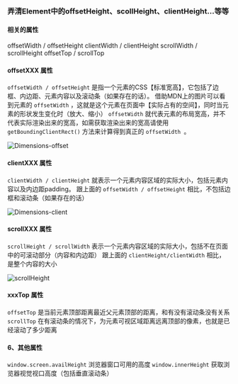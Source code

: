 ### 弄清Element中的offsetHeight、scollHeight、clientHeight...等等


#### 相关的属性

offsetWidth / offsetHeight
clientWidth / clientHeight
scrollWidth / scrollHeight
offsetTop / scrollTop

#### offsetXXX 属性

`offsetWidth / offsetHeight` 是指一个元素的CSS【标准宽高】，它包括了边框、内边距、元素内容以及滚动条（如果存在的话）。
借助MDN上的图片可以看到元素的 `offsetWidth` ，这就是这个元素在页面中【实际占有的空间】，同时当元素的形状发生变化时（放大、缩小） `offsetWidth` 就代表元素的布局宽高，并不代表实际渲染出来的宽高，如需获取渲染出来的宽高请使用 `getBoundingClientRect()` 方法来计算得到真正的 `offsetWidth `。

![Dimensions-offset](https://raw.githubusercontent.com/DBAAZzz/picture/main/blog/html%26css/%E5%BC%84%E6%B8%85element%E4%B8%AD%E7%9A%84offsetheight%E3%80%81scollheight%E3%80%81clientheight...%E7%AD%89%E7%AD%89.md/376233516238593.png)


#### clientXXX 属性

`clientWidth / clientHeight` 就表示一个元素内容区域的实际大小，包括元素内容以及内边距padding。
跟上面的 `offsetWidth / offsetHeight` 相比，不包括边框和滚动条（如果存在的话）

![Dimensions-client](https://raw.githubusercontent.com/DBAAZzz/picture/main/blog/html%26css/%E5%BC%84%E6%B8%85element%E4%B8%AD%E7%9A%84offsetheight%E3%80%81scollheight%E3%80%81clientheight...%E7%AD%89%E7%AD%89.md/568153516226460.png)


#### scrollXXX 属性

`scrollHeight / scrollWidth` 表示一个元素内容区域的实际大小，包括不在页面中的可滚动部分（内容和内边距）
跟上面的 `clientHeight/clientWidth` 相比，是整个内容的大小

![scrollHeight](https://raw.githubusercontent.com/DBAAZzz/picture/main/blog/html%26css/%E5%BC%84%E6%B8%85element%E4%B8%AD%E7%9A%84offsetheight%E3%80%81scollheight%E3%80%81clientheight...%E7%AD%89%E7%AD%89.md/236703616246626.png)

#### xxxTop 属性

`offsetTop` 是当前元素顶部距离最近父元素顶部的距离，和有没有滚动条没有关系
`scrollTop` 在有滚动条的情况下，为元素可视区域距离远离顶部的像素，也就是已经滚动了多少距离

#### 6、其他属性

`window.screen.availHeight`  浏览器窗口可用的高度
`window.innerHeight` 获取浏览器视觉视口高度（包括垂直滚动条）